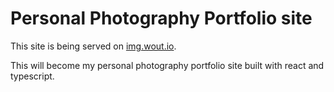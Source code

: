# Personal Photography Portfolio site

This site is being served on [img.wout.io](https://img.wout.io).

This will become my personal photography portfolio site built with react and typescript.
